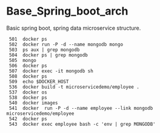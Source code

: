 # Base_Spring_boot_arch
Basic spring boot, spring data microservice structure.

```
 501  docker ps
 502  docker run -P -d --name mongodb mongo
 503  ps aux | grep mongodb
 504  docker ps | grep mongodb
 505  mongo
 506  docker ps
 507  docker exec -it mongodb sh
 508  docker ps
 509  echo $DOCKER_HOST
 536  docker build -t microservicedemo/employee .
 537  docker os
 538  docker ps
 540  docker images
 541  docker  run -P -d --name employee --link mongodb microservicedemo/employee
 542  docker ps
 543  docker exec employee bash -c 'env | grep MONGODB'
```